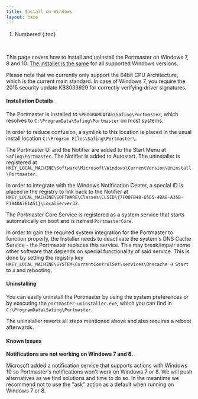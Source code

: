 ```yaml
---
title: Install on Windows
layout: base
---
```


1. Numbered
{:toc}

<br/>

This page covers how to install and uninstall the Portmaster on Windows 7, 8 and 10. [The installer is the same](https://updates.safing.io/latest/windows_amd64/packages/portmaster-installer.exe) for all supported Windows versions.

Please note that we currently only support the 64bit CPU Architecture, which is the current main standard. In case of Windows 7, you  require the 2015 security update KB3033929 for correctly verifying driver signatures.

#### Installation Details

The Portmaster is installed to `%PROGRAMDATA%\Safing\Portmaster`, which resolves to `C:\ProgramData\Safing\Portmaster` on most systems.

In order to reduce confusion, a symlink to this location is placed in the usual install location `C:\Program Files\Safing\Portmaster\`.

The Portmaster UI and the Notifier are added to the Start Menu at `Safing\Portmaster`. The Notifier is added to Autostart.
The uninstaller is registered at `HKEY_LOCAL_MACHINE\Software\Microsoft\Windows\CurrentVersion\Uninstall\Portmaster`.  

In order to integrate with the Windows Notification Center, a special ID is placed in the registry to link back to the Notifier at `HKEY_LOCAL_MACHINE\SOFTWARE\Classes\CLSID\{7F00FB48-65D5-4BA8-A35B-F194DA7E1A51}\LocalServer32`.

The Portmaster Core Service is registered as a system service that starts automatically on boot and is named `PortmasterCore`.

In order to gain the required system integration for the Portmaster to function properly, the Installer needs to deactivate the system's DNS Cache Service - the Portmaster replaces this service. This may break/impair some other software that depends on special functionality of said service.
This is done by setting the registry key `HKEY_LOCAL_MACHINE\SYSTEM\CurrentControlSet\services\Dnscache` -> `Start` to `4` and rebooting.

#### Uninstalling

You can easily uninstall the Portmaster by using the system preferences or by executing the `portmaster-uninstaller.exe`, which you can find in `C:\ProgramData\Safing\Portmaster`.

The uninstaller reverts all steps mentioned above and also requires a reboot afterwards.


#### Known Issues

**Notifications are not working on Windows 7 and 8.**

Microsoft added a notification service that supports actions with Windows 10 so Portmaster's notifications won't work on Windows 7 or 8. We will push alternatives as we find solutions and time to do so. In the meantime we recommend not to use the "ask" action as a default when running on Windows 7 or 8.
